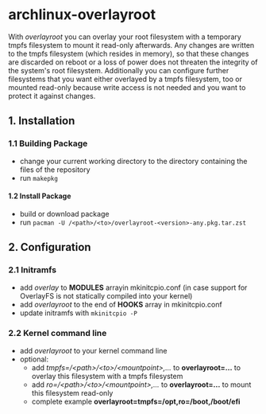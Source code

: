 # archlinux-overlayroot
With _overlayroot_ you can overlay your root filesystem with a temporary tmpfs
filesystem to mount it read-only afterwards. Any changes are written to the
tmpfs filesystem (which resides in memory), so that these changes are discarded
on reboot or a loss of power does not threaten the integrity of the system's 
root filesystem. Additionally you can configure further filesystems that you
want either overlayed by a tmpfs filesystem, too or mounted read-only because
write access is not needed and you want to protect it against changes.

## 1. Installation

### 1.1 Building Package
- change your current working directory to the directory containing the files
  of the repository
- run `makepkg`

#### 1.2 Install Package
- build or download package
- run `pacman -U /<path>/<to>/overlayroot-<version>-any.pkg.tar.zst`

## 2. Configuration

### 2.1 Initramfs
- add _overlay_ to __MODULES__ arrayin mkinitcpio.conf (in case support for OverlayFS
  is not statically compiled into your kernel)
- add _overlayroot_ to the end of __HOOKS__ array in mkinitcpio.conf
- update initramfs with `mkinitcpio -P`

### 2.2 Kernel command line
- add _overlayroot_ to your kernel command line
- optional:
	- add _tmpfs=/\<path\>/\<to\>/\<mountpoint\>,..._ to __overlayroot=...__ to overlay
	  this filesystem with a tmpfs filesystem
	- add _ro=/\<path\>/\<to\>/\<mountpoint\>,..._ to __overlayroot=...__ to mount this
	  filesystem read-only
	- complete example __overlayroot=tmpfs=/opt,ro=/boot,/boot/efi__

